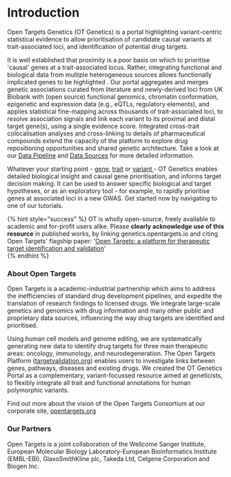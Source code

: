 # Introduction

Open Targets Genetics \(OT Genetics\) is a portal highlighting variant-centric statistical evidence to allow prioritisation of candidate causal variants at trait-associated loci, and identification of potential drug targets. 

It is well established that proximity is a poor basis on which to prioritise 'causal' genes at a trait-associated locus.  Rather, integrating functional and biological data from multiple heterogeneous sources allows functionally implicated genes to be highlighted .  Our portal aggregates and merges genetic associations curated from literature and newly-derived loci from UK Biobank with \(open source\) functional genomics, chromatin conformation, epigenetic and expression data \(e.g., eQTLs, regulatory elements\), and applies statistical fine-mapping across thousands of trait-associated loci, to resolve association signals and link each variant to its proximal and distal target gene\(s\), using a single evidence score. Integrated cross-trait colocalisation analyses and cross-linking to details of pharmaceutical compounds extend the capacity of the platform to explore drug repositioning opportunities and shared genetic architecture. Take a look at our [Data Pipeline](our-approach/data-pipeline.md) and [Data Sources](our-approach/data-sources.md#overview-of-data-sources) for more detailed information.  

Whatever your starting point - [gene](howto/gene-target.md), [trait](howto/trait-or-disease.md) or [variant ](howto/variant.md)- OT Genetics enables detailed biological insight  and causal gene prioritisation, and informs target decision making.  It can be used to answer specific biological and target hypotheses, or as an exploratory tool - for example, to rapidly prioritise genes at associated loci in a new GWAS.  Get started now by navigating to one of our tutorials.     

{% hint style="success" %}
OT is wholly open-source, freely available to academic and for-profit users alike.  Please **clearly acknowledge use of this resource** in published works, by linking genetics.opentargets.io and citing Open Targets' flagship paper:  '[Open Targets:  a platform for therapeutic target identification and validation](https://doi.org/10.1093/nar/gkw1055)'   
{% endhint %}

### About Open Targets

Open Targets is a academic-industrial partnership which aims to address the inefficiencies of standard drug development pipelines, and expedite the translation of research findings to licensed drugs.  We integrate large-scale genetics and genomics with drug information and many other public and proprietary data sources, influencing the way drug targets are identified and prioritised. 

Using human cell models and genome editing, we are systematically generating new data to identify drug targets for three main therapeutic areas: oncology, immunology, and neurodegeneration. The Open Targets Platform \([targetvalidation.org](www.targetvalidation.org)\) enables users to investigate links between genes, pathways, diseases and existing drugs.  We created the OT Genetics Portal as a complementary, variant-focussed resource aimed at geneticists, to flexibly integrate all trait and functional annotations for human polymorphic variants.  

Find out more about the vision of the Open Targets Consortium at our corporate site, [opentargets.org](www.opentargets.org)

### Our Partners

Open Targets is a joint collaboration of the Wellcome Sanger Institute, European Molecular Biology Laboratory-European Bioinformatics Institute \(EMBL-EBI\), GlaxoSmithKline plc, Takeda Ltd, Celgene Corporation and Biogen Inc.

